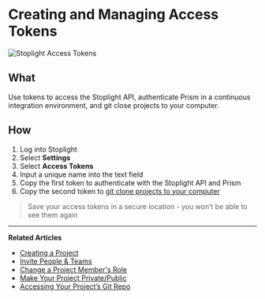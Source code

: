 # Creating and Managing Access Tokens 

![Stoplight Access Tokens](https://github.com/stoplightio/docs/blob/develop/assets/imagesv2/access-tokens.png?raw=true)

## What 
Use tokens to access the Stoplight API, authenticate Prism in a continuous integration environment, and git close projects to your computer. 

## How 

1. Log into Stoplight 
2. Select **Settings** 
3. Select **Access Tokens**
4. Input a unique name into the text field 
5. Copy the first token to authenticate with the Stoplight API and Prism  
6. Copy the second token to [git clone projects to your computer](/platform/projects/git-repo) 

> Save your access tokens in a secure location - you won’t be able to see them again 

---
**Related Articles**
- [Creating a Project](/platform/projects/creating-a-project)
- [Invite People & Teams](/platform/projects/invite-people)
- [Change a Project Member's Role](/platform/projects/change-a-members-role)
- [Make Your Project Private/Public](/platform/projects/visibility)
- [Accessing Your Project’s Git Repo](/platform/projects/git-repo)
